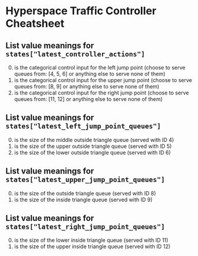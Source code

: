# Hyperspace Traffic Controller Cheatsheet

## List value meanings for `states["latest_controller_actions"]`

0. is the categorical control input for the left jump point (choose to serve queues from: [4, 5, 6] or anything else to serve none of them)
1. is the categorical control input for the upper jump point (choose to serve queues from: [8, 9] or anything else to serve none of them)
2. is the categorical control input for the right jump point (choose to serve queues from: [11, 12] or anything else to serve none of them)

## List value meanings for `states["latest_left_jump_point_queues"]`

0. is the size of the middle outside triangle queue (served with ID 4)
1. is the size of the upper outside triangle queue (served with ID 5)
2. is the size of the lower outside triangle queue (served with ID 6)

## List value meanings for `states["latest_upper_jump_point_queues"]`

0. is the size of the outside triangle queue (served with ID 8)
1. is the size of the inside triangle queue (served with ID 9)

## List value meanings for `states["latest_right_jump_point_queues"]`

0. is the size of the lower inside triangle queue (served with ID 11)
1. is the size of the upper inside triangle queue (served with ID 12)
